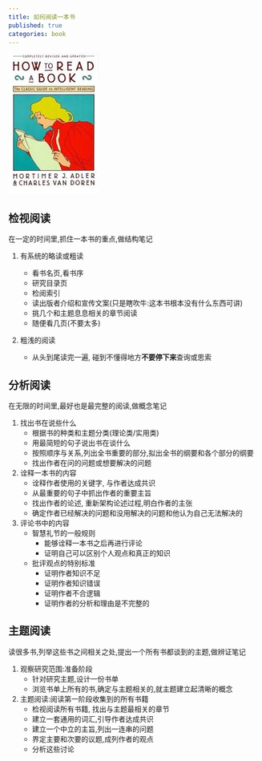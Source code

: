 ```yaml
---
title: 如何阅读一本书
published: true
categories: book
---
```


![](/assets/posts/book-note/cover-how-to-read-book.jpg)

## 检视阅读

在一定的时间里,抓住一本书的重点,做结构笔记

1. 有系统的略读或粗读
   + 看书名页,看书序
   + 研究目录页
   + 检阅索引
   + 读出版者介绍和宣传文案(只是瞎吹牛:这本书根本没有什么东西可讲)
   + 挑几个和主题息息相关的章节阅读
   + 随便看几页(不要太多)

2. 粗浅的阅读
   + 从头到尾读完一遍, 碰到不懂得地方**不要停下来**查询或思索

## 分析阅读

在无限的时间里,最好也是最完整的阅读,做概念笔记

1. 找出书在说些什么
   + 根据书的种类和主题分类(理论类/实用类)
   + 用最简短的句子说出书在谈什么
   + 按照顺序与关系,列出全书重要的部分,拟出全书的纲要和各个部分的纲要
   + 找出作者在问的问题或想要解决的问题
2. 诠释一本书的内容
   + 诠释作者使用的关键字, 与作者达成共识
   + 从最重要的句子中抓出作者的重要主旨
   + 找出作者的论述, 重新架构论述过程,明白作者的主张
   + 确定作者已经解决的问题和没用解决的问题和他认为自己无法解决的
3. 评论书中的内容
   + 智慧礼节的一般规则
     + 能够诠释一本书之后再进行评论
     + 证明自己可以区别个人观点和真正的知识
   + 批评观点的特别标准
     + 证明作者知识不足
     + 证明作者知识错误
     + 证明作者不合逻辑
     + 证明作者的分析和理由是不完整的

## 主题阅读

读很多书,列举这些书之间相关之处,提出一个所有书都谈到的主题,做辨证笔记

1. 观察研究范围:准备阶段
   + 针对研究主题,设计一份书单
   + 浏览书单上所有的书,确定与主题相关的,就主题建立起清晰的概念
2. 主题阅读:阅读第一阶段收集到的所有书籍
   + 检视阅读所有书籍, 找出与主题最相关的章节
   + 建立一套通用的词汇,引导作者达成共识
   + 建立一个中立的主旨,列出一连串的问题
   + 界定主要和次要的议题,成列作者的观点
   + 分析这些讨论

